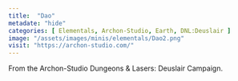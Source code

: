 ```yaml
---
title:  "Dao"
metadate: "hide"
categories: [ Elementals, Archon-Studio, Earth, DNL:Deuslair ]
image: "/assets/images/minis/elementals/Dao2.png"
visit: "https://archon-studio.com/"
---
```

From the Archon-Studio Dungeons & Lasers: Deuslair Campaign.